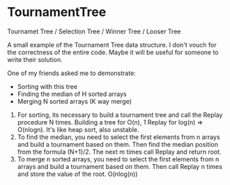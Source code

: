 # TournamentTree
Tournamet Tree / Selection Tree / Winner Tree / Looser Tree 

A small example of the Tournament Tree data structure. I don't vouch for the correctness of the entire code. Maybe it will be useful for someone to write their solution.

One of my friends asked me to demonstrate:
- Sorting with this tree
- Finding the median of H sorted arrays
- Merging N sorted arrays (K way merge)

1. For sorting, its necessary to build a tournament tree and call the Replay procedure N times. Building a tree for O(n), 1 Replay for log(n) => O(nlogn). It's like heap sort, also unstable.
1. To find the median, you need to select the first elements from n arrays and build a tournament based on them. Then find the median position from the formula (N+1)/2. The next m times call Replay and return root.
1. To merge n sorted arrays, you need to select the first elements from n arrays and build a tournament based on them. Then call Replay n times and store the value of the root. O(nlog(n))
